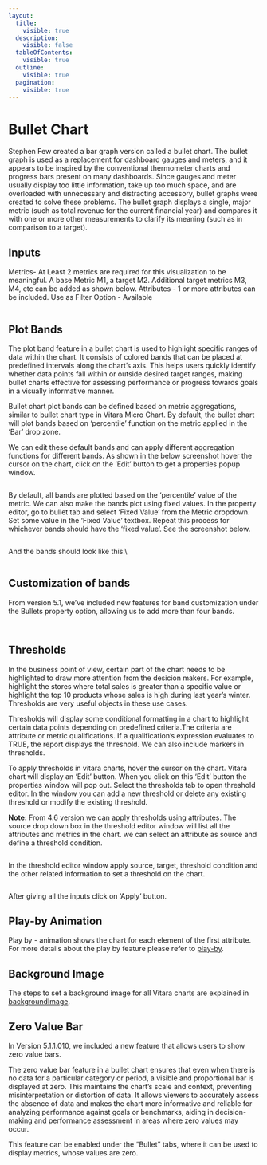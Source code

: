 ```yaml
---
layout:
  title:
    visible: true
  description:
    visible: false
  tableOfContents:
    visible: true
  outline:
    visible: true
  pagination:
    visible: true
---
```


# Bullet Chart

Stephen Few created a bar graph version called a bullet chart. The bullet graph is used as a replacement for dashboard gauges and meters, and it appears to be inspired by the conventional thermometer charts and progress bars present on many dashboards. Since gauges and meter usually display too little information, take up too much space, and are overloaded with unnecessary and distracting accessory, bullet graphs were created to solve these problems. The bullet graph displays a single, major metric (such as total revenue for the current financial year) and compares it with one or more other measurements to clarify its meaning (such as in comparison to a target).

## Inputs <a href="#inputs" id="inputs"></a>

Metrics- At Least 2 metrics are required for this visualization to be meaningful. A base Metric M1, a target M2. Additional target metrics M3, M4, etc can be added as shown below. Attributes - 1 or more attributes can be included. Use as Filter Option - Available

<figure><img src="../.gitbook/assets/image66.png" alt=""><figcaption></figcaption></figure>

## Plot Bands <a href="#plot-bands" id="plot-bands"></a>

The plot band feature in a bullet chart is used to highlight specific ranges of data within the chart. It consists of colored bands that can be placed at predefined intervals along the chart’s axis. This helps users quickly identify whether data points fall within or outside desired target ranges, making bullet charts effective for assessing performance or progress towards goals in a visually informative manner.

Bullet chart plot bands can be defined based on metric aggregations, similar to bullet chart type in Vitara Micro Chart. By default, the bullet chart will plot bands based on ‘percentile’ function on the metric applied in the ‘Bar’ drop zone.

We can edit these default bands and can apply different aggregation functions for different bands. As shown in the below screenshot hover the cursor on the chart, click on the ‘Edit’ button to get a properties popup window.

<figure><img src="../.gitbook/assets/DefaultBands.png" alt=""><figcaption></figcaption></figure>

By default, all bands are plotted based on the ‘percentile’ value of the metric. We can also make the bands plot using fixed values. In the property editor, go to bullet tab and select ‘Fixed Value’ from the Metric dropdown. Set some value in the ‘Fixed Value’ textbox. Repeat this process for whichever bands should have the ‘fixed value’. See the screenshot below.

<figure><img src="../.gitbook/assets/FixedValue.png" alt=""><figcaption></figcaption></figure>

And the bands should look like this:\


<figure><img src="../.gitbook/assets/FV1.png" alt=""><figcaption></figcaption></figure>

## Customization of bands <a href="#customization-of-bands" id="customization-of-bands"></a>

From version 5.1, we’ve included new features for band customization under the Bullets property option, allowing us to add more than four bands.

<figure><img src="../.gitbook/assets/BandZero1.png" alt=""><figcaption></figcaption></figure>

<figure><img src="../.gitbook/assets/Bullet1.png" alt=""><figcaption></figcaption></figure>

## Thresholds <a href="#thresholds" id="thresholds"></a>

In the business point of view, certain part of the chart needs to be highlighted to draw more attention from the desicion makers. For example, highlight the stores where total sales is greater than a specific value or highlight the top 10 products whose sales is high during last year’s winter. Thresholds are very useful objects in these use cases.

Thresholds will display some conditional formatting in a chart to highlight certain data points depending on predefined criteria.The criteria are attribute or metric qualifications. If a qualification’s expression evaluates to TRUE, the report displays the threshold. We can also include markers in thresholds.

To apply thresholds in vitara charts, hover the cursor on the chart. Vitara chart will display an ‘Edit’ button. When you click on this ‘Edit’ button the properties window will pop out. Select the thresholds tab to open threshold editor. In the window you can add a new threshold or delete any existing threshold or modify the existing threshold.

**Note:** From 4.6 version we can apply thresholds using attributes. The source drop down box in the threshold editor window will list all the attributes and metrics in the chart. we can select an attribute as source and define a threshold condition.

<figure><img src="../.gitbook/assets/image512.png" alt=""><figcaption></figcaption></figure>

In the threshold editor window apply source, target, threshold condition and the other related information to set a threshold on the chart.

<figure><img src="../.gitbook/assets/image513.png" alt=""><figcaption></figcaption></figure>

After giving all the inputs click on ‘Apply’ button.

## Play-by Animation <a href="#play-by-animation" id="play-by-animation"></a>

Play by - animation shows the chart for each element of the first attribute. For more details about the play by feature please refer to [play-by](play-animation.md).

## Background Image <a href="#background-image" id="background-image"></a>

The steps to set a background image for all Vitara charts are explained in [backgroundImage](background-images.md).

## Zero Value Bar <a href="#zero-value-bar" id="zero-value-bar"></a>

In Version 5.1.1.010, we included a new feature that allows users to show zero value bars.

The zero value bar feature in a bullet chart ensures that even when there is no data for a particular category or period, a visible and proportional bar is displayed at zero. This maintains the chart’s scale and context, preventing misinterpretation or distortion of data. It allows viewers to accurately assess the absence of data and makes the chart more informative and reliable for analyzing performance against goals or benchmarks, aiding in decision-making and performance assessment in areas where zero values may occur.

This feature can be enabled under the “Bullet” tabs, where it can be used to display metrics, whose values are zero.

<figure><img src="../.gitbook/assets/BandZero1 (1).png" alt=""><figcaption></figcaption></figure>

<figure><img src="../.gitbook/assets/BandZero2.png" alt=""><figcaption></figcaption></figure>
